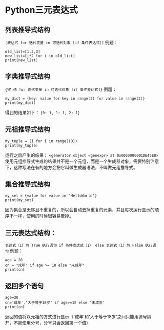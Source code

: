 # Python三元表达式
## 列表推导式结构
`[表达式 for 迭代变量 in 可迭代对象 [if 条件表达式]]`
例题：
```
old_list=[1,2,3]
new_list=[i*2 for i in old_list]
print(new_list)
```
## 字典推导式结构
`{键:值 for 迭代变量 in 可迭代对象 [if 条件表达式]}`
例题：
```
my_dict = {key: value for key in range(3) for value in range(2)}
print(my_dict)
```
得到的结果如下：
`{0: 1, 1: 1, 2: 1}`
## 元祖推导式结构
```
my_tuple = (i for i in range(10))
print(my_tuple)
```
运行之后产生的结果：
`<generator object <genexpr> at 0x0000000001DE45E8>`
使用元组推导式生成的结果并不是一个元组，而是一个生成器对象，需要特别注意下，这种写法在有的地方会把它叫做生成器语法，不叫做元组推导式。
## 集合推导式结构
```
my_set = {value for value in 'HelloWorld'}
print(my_set)
```
因为集合是无序且不重复的，所以会自动去掉重复的元素，并且每次运行显示的顺序不一样，使用的时候很容易晕掉。
## 三元表达式结构：
`表达式（1）为 True 执行语句 if 条件表达式（1） else 表达式（1）为 False 执行语句`
例题：
```
age = 20
cn = "成年" if age >= 18 else "未成年"
print(cn)
```
## 返回多个语句
```
age=20
cn='成年','大于等于18岁' if age>=18 else '未成年'
print(cn)
```
返回的值将以元祖的方式进行显示（'成年'和'大于等于18岁'之间只能用逗号隔开，不能使用分号，分号只会返回第一个值）

